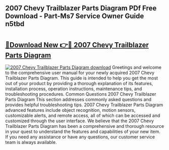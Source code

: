 ## 2007 Chevy Trailblazer Parts Diagram PDf Free Download - Part-Ms7 Service Owner Guide n5tbd

# <h2><a href="http://dfku0u.blite.top/?on=2007+Chevy+Trailblazer+Parts+Diagram">🔗Download New 👉🔴 2007 Chevy Trailblazer Parts Diagram</a></h2>

[![2007 Chevy Trailblazer Parts Diagram download](https://i.imgur.com/lujVjoI.png)](http://dfku0u.blite.top/?on=2007+Chevy+Trailblazer+Parts+Diagram)
Greetings and welcome to the comprehensive user manual for your newly acquired 2007 Chevy Trailblazer Parts Diagram. This guide is intended to help you get the most out of your product by providing a thorough explanation of its features, installation process, operation instructions, maintenance tips, and troubleshooting procedures. Common Questions 2007 Chevy Trailblazer Parts Diagram This section addresses commonly asked questions and provides helpful troubleshooting tips. 2007 Chevy Trailblazer Parts Diagram advanced features include object recognition, motion sensors, customizable alerts, and remote access, all of which can be accessed and customized through the user interface. We believe that the 2007 Chevy Trailblazer Parts Diagram has been a comprehensive and thorough resource in your quest to understand the features and capabilities of your new item. If you need any assistance or have any questions, our customer service team is always available.
